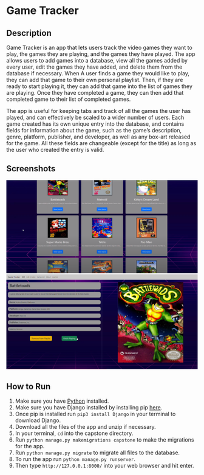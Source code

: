 # Game Tracker

## Description
Game Tracker is an app that lets users track the video games they want to play, the games they are playing, and the games they have played. The app allows users to add games into a database, view all the games added by every user, edit the games they have added, and delete them from the database if necessary. When A user finds a game they would like to play, they can add that game to their own personal playlist. Then, if they are ready to start playing it, they can add that game into the list of games they are playing. Once they have completed a game, they can then add that completed game to their list of completed games. 

The app is useful for keeping tabs and track of all the games the user has played, and can effectively be scaled to a wider number of users. Each game created has its own unique entry into the database, and contains fields for information about the game, such as the game’s description, genre, platform, publisher, and developer, as well as any box-art released for the game. All these fields are changeable (except for the title) as long as the user who created the entry is valid.

## Screenshots
![list of games](https://raw.githubusercontent.com/agold95/Game-Tracker/main/capstone/capstone/static/capstone/images/toads.png)
![single game](https://raw.githubusercontent.com/agold95/Game-Tracker/main/capstone/capstone/static/capstone/images/toads2.png)

## How to Run
1.	Make sure you have [Python](https://www.python.org/downloads/) installed.
2.	Make sure you have Django installed by installing pip [here](https://pip.pypa.io/en/stable/installing/).
3.	Once pip is installed run `pip3 install Django` in your terminal to download Django.
4.	Download all the files of the app and unzip if necessary.
5.	In your terminal, `cd` into the capstone directory.
6.	Run `python manage.py makemigrations capstone` to make the migrations for the app.
7.	Run `python manage.py migrate` to migrate all files to the database.
8.	To run the app run `python manage.py runserver`.
9.	Then type `http://127.0.0.1:8000/` into your web browser and hit enter.
